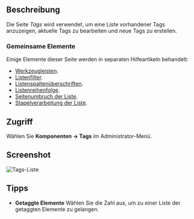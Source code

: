 <!-- Filename: Help4.x:Tags / Display title: Schlagwörter -->

## Beschreibung

Die Seite *Tags* wird verwendet, um eine Liste vorhandener Tags anzuzeigen, aktuelle Tags zu bearbeiten und neue Tags zu erstellen.

### Gemeinsame Elemente

Einige Elemente dieser Seite werden in separaten Hilfeartikeln behandelt:

* [Werkzeugleisten](jdocmanual?article=help/common-elements/toolbars).
* [Listenfilter](jdocmanual?article=help/common-elements/list-filters).
* [Listenspaltenüberschriften](jdocmanual?article=help/common-elements/list-column-headers).
* [Listenreihenfolge](jdocmanual?article=help/common-elements/list-ordering).
* [Seitenumbruch der Liste](jdocmanual?article=help/common-elements/list-pagination).
* [Stapelverarbeitung der Liste](jdocmanual?article=help/common-elements/list-batch-process).

## Zugriff

Wählen Sie **Komponenten → Tags** im Administrator-Menü.

## Screenshot

![Tags-Liste](../../../de/images/tags/tags-list.png)

## Tipps

- **Getaggte Elemente** Wählen Sie die Zahl aus, um zu einer Liste der getaggten Elemente zu gelangen.
